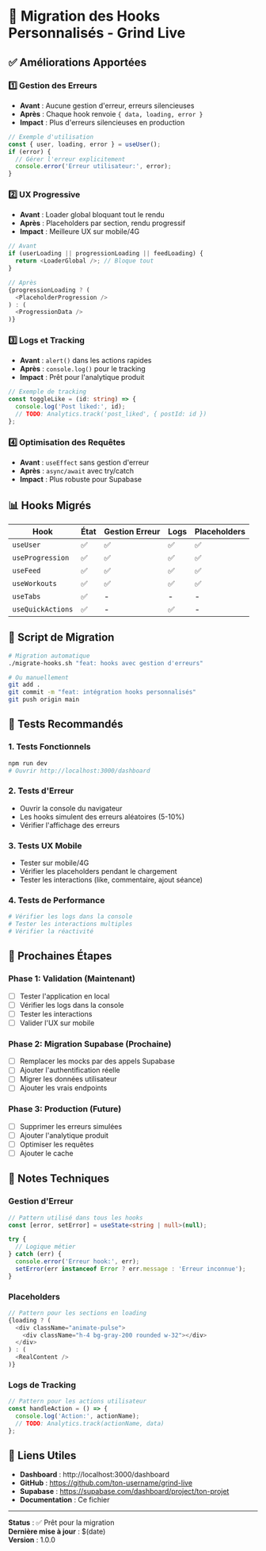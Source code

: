 # 🚀 Migration des Hooks Personnalisés - Grind Live

## ✅ Améliorations Apportées

### 1️⃣ **Gestion des Erreurs**
- **Avant** : Aucune gestion d'erreur, erreurs silencieuses
- **Après** : Chaque hook renvoie `{ data, loading, error }`
- **Impact** : Plus d'erreurs silencieuses en production

```typescript
// Exemple d'utilisation
const { user, loading, error } = useUser();
if (error) {
  // Gérer l'erreur explicitement
  console.error('Erreur utilisateur:', error);
}
```

### 2️⃣ **UX Progressive**
- **Avant** : Loader global bloquant tout le rendu
- **Après** : Placeholders par section, rendu progressif
- **Impact** : Meilleure UX sur mobile/4G

```typescript
// Avant
if (userLoading || progressionLoading || feedLoading) {
  return <LoaderGlobal />; // Bloque tout
}

// Après
{progressionLoading ? (
  <PlaceholderProgression />
) : (
  <ProgressionData />
)}
```

### 3️⃣ **Logs et Tracking**
- **Avant** : `alert()` dans les actions rapides
- **Après** : `console.log()` pour le tracking
- **Impact** : Prêt pour l'analytique produit

```typescript
// Exemple de tracking
const toggleLike = (id: string) => {
  console.log('Post liked:', id);
  // TODO: Analytics.track('post_liked', { postId: id })
};
```

### 4️⃣ **Optimisation des Requêtes**
- **Avant** : `useEffect` sans gestion d'erreur
- **Après** : `async/await` avec try/catch
- **Impact** : Plus robuste pour Supabase

## 📊 Hooks Migrés

| Hook | État | Gestion Erreur | Logs | Placeholders |
|------|------|----------------|------|--------------|
| `useUser` | ✅ | ✅ | ✅ | ✅ |
| `useProgression` | ✅ | ✅ | ✅ | ✅ |
| `useFeed` | ✅ | ✅ | ✅ | ✅ |
| `useWorkouts` | ✅ | ✅ | ✅ | ✅ |
| `useTabs` | ✅ | - | - | - |
| `useQuickActions` | ✅ | - | ✅ | - |

## 🔧 Script de Migration

```bash
# Migration automatique
./migrate-hooks.sh "feat: hooks avec gestion d'erreurs"

# Ou manuellement
git add .
git commit -m "feat: intégration hooks personnalisés"
git push origin main
```

## 🧪 Tests Recommandés

### 1. **Tests Fonctionnels**
```bash
npm run dev
# Ouvrir http://localhost:3000/dashboard
```

### 2. **Tests d'Erreur**
- Ouvrir la console du navigateur
- Les hooks simulent des erreurs aléatoires (5-10%)
- Vérifier l'affichage des erreurs

### 3. **Tests UX Mobile**
- Tester sur mobile/4G
- Vérifier les placeholders pendant le chargement
- Tester les interactions (like, commentaire, ajout séance)

### 4. **Tests de Performance**
```bash
# Vérifier les logs dans la console
# Tester les interactions multiples
# Vérifier la réactivité
```

## 🚀 Prochaines Étapes

### Phase 1: Validation (Maintenant)
- [ ] Tester l'application en local
- [ ] Vérifier les logs dans la console
- [ ] Tester les interactions
- [ ] Valider l'UX sur mobile

### Phase 2: Migration Supabase (Prochaine)
- [ ] Remplacer les mocks par des appels Supabase
- [ ] Ajouter l'authentification réelle
- [ ] Migrer les données utilisateur
- [ ] Ajouter les vrais endpoints

### Phase 3: Production (Future)
- [ ] Supprimer les erreurs simulées
- [ ] Ajouter l'analytique produit
- [ ] Optimiser les requêtes
- [ ] Ajouter le cache

## 📝 Notes Techniques

### Gestion d'Erreur
```typescript
// Pattern utilisé dans tous les hooks
const [error, setError] = useState<string | null>(null);

try {
  // Logique métier
} catch (err) {
  console.error('Erreur hook:', err);
  setError(err instanceof Error ? err.message : 'Erreur inconnue');
}
```

### Placeholders
```typescript
// Pattern pour les sections en loading
{loading ? (
  <div className="animate-pulse">
    <div className="h-4 bg-gray-200 rounded w-32"></div>
  </div>
) : (
  <RealContent />
)}
```

### Logs de Tracking
```typescript
// Pattern pour les actions utilisateur
const handleAction = () => {
  console.log('Action:', actionName);
  // TODO: Analytics.track(actionName, data)
};
```

## 🔗 Liens Utiles

- **Dashboard** : http://localhost:3000/dashboard
- **GitHub** : https://github.com/ton-username/grind-live
- **Supabase** : https://supabase.com/dashboard/project/ton-projet
- **Documentation** : Ce fichier

---

**Status** : ✅ Prêt pour la migration  
**Dernière mise à jour** : $(date)  
**Version** : 1.0.0 